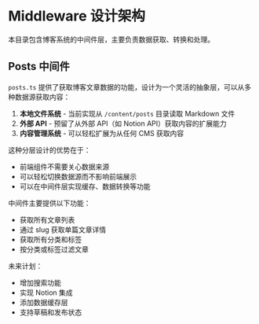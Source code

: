 # Middleware 设计架构

本目录包含博客系统的中间件层，主要负责数据获取、转换和处理。

## Posts 中间件

`posts.ts` 提供了获取博客文章数据的功能，设计为一个灵活的抽象层，可以从多种数据源获取内容：

1. **本地文件系统** - 当前实现从 `/content/posts` 目录读取 Markdown 文件
2. **外部 API** - 预留了从外部 API（如 Notion API）获取内容的扩展能力
3. **内容管理系统** - 可以轻松扩展为从任何 CMS 获取内容

这种分层设计的优势在于：
- 前端组件不需要关心数据来源
- 可以轻松切换数据源而不影响前端展示
- 可以在中间件层实现缓存、数据转换等功能

中间件主要提供以下功能：
- 获取所有文章列表
- 通过 slug 获取单篇文章详情
- 获取所有分类和标签
- 按分类或标签过滤文章

未来计划：
- 增加搜索功能
- 实现 Notion 集成
- 添加数据缓存层
- 支持草稿和发布状态